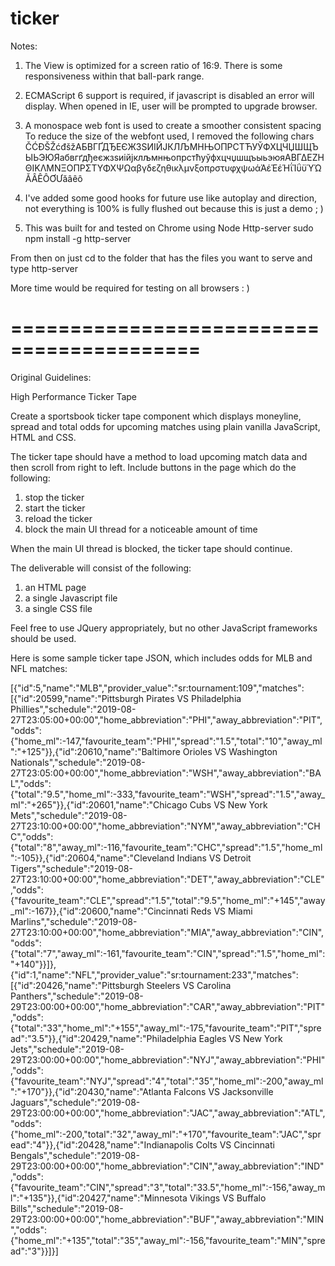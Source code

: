 # ticker

Notes:

1) The View is optimized for a screen ratio of 16:9. 
There is some responsiveness within that ball-park range.

2) ECMAScript 6 support is required, if javascript is disabled an error will display.
When opened in IE, user will be prompted to upgrade browser.

3) A monospace web font is used to create a smoother consistent spacing
To reduce the size of the webfont used, I removed the following chars
ČĆĐŠŽćđšžАБВГҐДЂЕЄЖЗЅИІЙЈКЛЉМНЊОПРСТЋУЎФХЦЧЏШЩЪЫЬЭЮЯабвгґдђеєжзѕиійјклљмнњопрстћуўфхцчџшщъыьэюяΑΒΓΔΕΖΗΘΙΚΛΜΝΞΟΠΡΣΤΥΦΧΨΩαβγδεζηθικλμνξοπρστυφχψωάΆέΈέΉΐΊΰϋΎΏĂÂÊÔƠƯăâêô

4) I've added some good hooks for future use like autoplay and direction, not everything is 100% is
fully flushed out because this is just a demo ; )

5) This was built for and tested on Chrome using Node Http-server
sudo npm install -g http-server

From then on just cd to the folder that has the files you want to serve and type
http-server

More time would be required for testing on all browsers : )


==========================================
==========================================

Original Guidelines:

High Performance Ticker Tape

Create a sportsbook ticker tape component which displays moneyline, spread and total odds for upcoming matches using plain vanilla JavaScript, HTML and CSS.

The ticker tape should have a method to load upcoming match data and then scroll from right to left.  Include buttons in the page which do the following: 

1) stop the ticker
2) start the ticker
3) reload the ticker 
4) block the main UI thread for a noticeable amount of time

When the main UI thread is blocked, the ticker tape should continue.

The deliverable will consist of the following:

1) an HTML page
2) a single Javascript file
3) a single CSS file

Feel free to use JQuery appropriately, but no other JavaScript frameworks should be used.

Here is some sample ticker tape JSON, which includes odds for MLB and NFL matches:

[{"id":5,"name":"MLB","provider_value":"sr:tournament:109","matches":[{"id":20599,"name":"Pittsburgh Pirates VS Philadelphia Phillies","schedule":"2019-08-27T23:05:00+00:00","home_abbreviation":"PHI","away_abbreviation":"PIT","odds":{"home_ml":-147,"favourite_team":"PHI","spread":"1.5","total":"10","away_ml":"+125"}},{"id":20610,"name":"Baltimore Orioles VS Washington Nationals","schedule":"2019-08-27T23:05:00+00:00","home_abbreviation":"WSH","away_abbreviation":"BAL","odds":{"total":"9.5","home_ml":-333,"favourite_team":"WSH","spread":"1.5","away_ml":"+265"}},{"id":20601,"name":"Chicago Cubs VS New York Mets","schedule":"2019-08-27T23:10:00+00:00","home_abbreviation":"NYM","away_abbreviation":"CHC","odds":{"total":"8","away_ml":-116,"favourite_team":"CHC","spread":"1.5","home_ml":-105}},{"id":20604,"name":"Cleveland Indians VS Detroit Tigers","schedule":"2019-08-27T23:10:00+00:00","home_abbreviation":"DET","away_abbreviation":"CLE","odds":{"favourite_team":"CLE","spread":"1.5","total":"9.5","home_ml":"+145","away_ml":-167}},{"id":20600,"name":"Cincinnati Reds VS Miami Marlins","schedule":"2019-08-27T23:10:00+00:00","home_abbreviation":"MIA","away_abbreviation":"CIN","odds":{"total":"7","away_ml":-161,"favourite_team":"CIN","spread":"1.5","home_ml":"+140"}}]},{"id":1,"name":"NFL","provider_value":"sr:tournament:233","matches":[{"id":20426,"name":"Pittsburgh Steelers VS Carolina Panthers","schedule":"2019-08-29T23:00:00+00:00","home_abbreviation":"CAR","away_abbreviation":"PIT","odds":{"total":"33","home_ml":"+155","away_ml":-175,"favourite_team":"PIT","spread":"3.5"}},{"id":20429,"name":"Philadelphia Eagles VS New York Jets","schedule":"2019-08-29T23:00:00+00:00","home_abbreviation":"NYJ","away_abbreviation":"PHI","odds":{"favourite_team":"NYJ","spread":"4","total":"35","home_ml":-200,"away_ml":"+170"}},{"id":20430,"name":"Atlanta Falcons VS Jacksonville Jaguars","schedule":"2019-08-29T23:00:00+00:00","home_abbreviation":"JAC","away_abbreviation":"ATL","odds":{"home_ml":-200,"total":"32","away_ml":"+170","favourite_team":"JAC","spread":"4"}},{"id":20428,"name":"Indianapolis Colts VS Cincinnati Bengals","schedule":"2019-08-29T23:00:00+00:00","home_abbreviation":"CIN","away_abbreviation":"IND","odds":{"favourite_team":"CIN","spread":"3","total":"33.5","home_ml":-156,"away_ml":"+135"}},{"id":20427,"name":"Minnesota Vikings VS Buffalo Bills","schedule":"2019-08-29T23:00:00+00:00","home_abbreviation":"BUF","away_abbreviation":"MIN","odds":{"home_ml":"+135","total":"35","away_ml":-156,"favourite_team":"MIN","spread":"3"}}]}]
